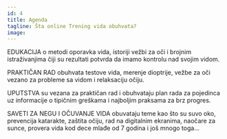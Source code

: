 ```yaml
---
id: 4
title: Agenda
tagline: Šta online Trening vida obuhvata?
image: 
---
```

EDUKACIJA o metodi oporavka vida, istoriji vežbi za oči i brojnim istraživanjima čiji su rezultati potvrda da imamo kontrolu nad svojim vidom.

PRAKTIČAN RAD obuhvata testove vida, merenje dioptrije, vežbe za oči vezano za probleme sa vidom i relaksaciju očiju.

UPUTSTVA su vezana za praktičan rad i obuhvataju plan rada za pojedinca uz informacije o tipičnim greškama i najboljim praksama za brz progres.

SAVETI ZA NEGU I OČUVANJE VIDA obuvataju teme kao što su suvo oko, prevencija katarakte, zaštita očiju, rad na digitalnim ekranima, naočare za sunce, provera vida kod dece mlađe od 7 godina i još mnogo toga…
